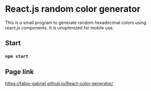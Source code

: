 # React.js random color generator

This is a small program to generate random hexadecimal colors using react.js components. It is unoptimized for mobile use.

## Start

### `npm start`

## Page link

https://fabio-gabriel.github.io/React-color-generator/
